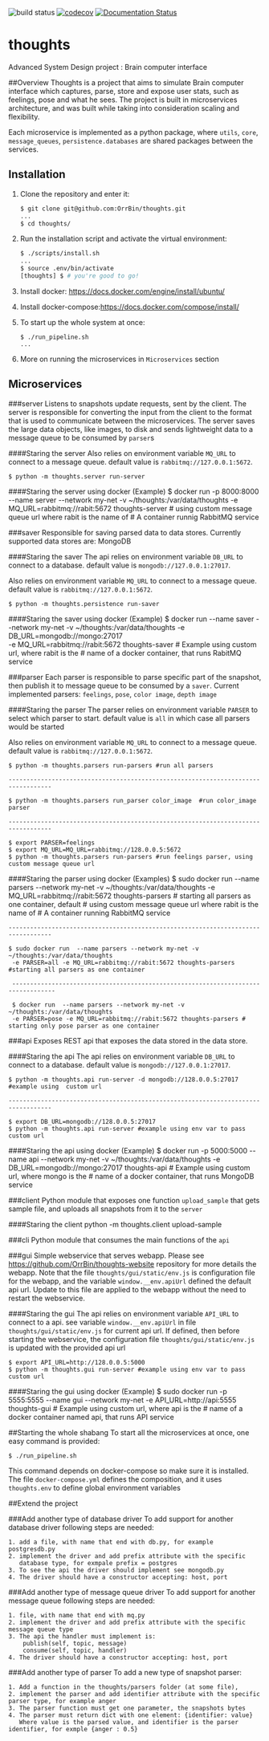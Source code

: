 ![build status](https://travis-ci.com/OrrBin/thoughts.svg?branch=master)
[![codecov](https://codecov.io/gh/OrrBin/thoughts/branch/master/graph/badge.svg)](https://codecov.io/gh/OrrBin/thoughts)
[![Documentation Status](https://readthedocs.org/projects/thoughts/badge/?version=latest)](https://thoughts.readthedocs.io/en/latest/?badge=latest)

# thoughts

Advanced System Design project : Brain computer interface

##Overview
Thoughts is a project that aims to simulate Brain computer interface
 which captures, parse, store and expose  user stats, such as feelings, pose and what he sees.
The project is built in microservices architecture, and was built while taking 
into consideration scaling and flexibility.  

Each microservice is implemented as a python package, where `utils`, `core`, `message_queues`, `persistence.databases` 
are shared packages between the services. 

## Installation
1. Clone the repository and enter it:

    ```sh
    $ git clone git@github.com:OrrBin/thoughts.git
    ...
    $ cd thoughts/
    ```

2. Run the installation script and activate the virtual environment:

    ```sh
    $ ./scripts/install.sh
    ...
    $ source .env/bin/activate
    [thoughts] $ # you're good to go!
    ```
   
3. Install docker: https://docs.docker.com/engine/install/ubuntu/ 

4. Install docker-compose:https://docs.docker.com/compose/install/  

5. To start up the whole system at once:
    
    ```
    $ ./run_pipeline.sh
    ...
    ```
6. More on running the microservices in `Microservices` section

## Microservices
###server
Listens to snapshots update requests, sent by the client.
The server is responsible for converting the input from the client to the format that
is used to communicate between the microservices.
The server saves the large data objects, like images, to disk and sends lightweight data to 
a message queue to be consumed by `parser`s

####Staring the server
Also relies on environment variable `MQ_URL` to connect to a message queue.
default value is `rabbitmq://127.0.0.1:5672`.
    
    $ python -m thoughts.server run-server

####Staring the server using docker (Example)
    $ docker run -p 8000:8000  --name server --network my-net -v ~/thoughts:/var/data/thoughts 
    -e MQ_URL=rabbitmq://rabit:5672 thoughts-server # using custom message queue url where rabit is the name of 
                                                    # A container runnig RabbitMQ service 
    
###saver
Responsible for saving parsed data to data stores.
Currently supported data stores are: MongoDB

####Staring the saver
The api relies on environment variable `DB_URL` to connect to a database.
default value is `mongodb://127.0.0.1:27017`.

Also relies on environment variable `MQ_URL` to connect to a message queue.
default value is `rabbitmq://127.0.0.1:5672`.

    $ python -m thoughts.persistence run-saver

####Staring the saver using docker (Example)
    $ docker run  --name saver --network my-net -v ~/thoughts:/var/data/thoughts
     -e DB_URL=mongodb://mongo:27017  
     -e MQ_URL=rabbitmq://rabit:5672 thoughts-saver # Example using custom url, where rabit is the
                                                    # name of a docker container, that runs RabitMQ service
    
###parser
Each parser is responsible to parse specific part of the snapshot,
then publish it to message queue to be consumed by a `saver`.
Current implemented parsers: `feelings`, `pose`, `color image`, `depth image`

####Staring the parser
The parser relies on environment variable `PARSER` to select which parser to start.
default value is `all` in which case all parsers would be started
 
Also relies on environment variable `MQ_URL` to connect to a message queue.
default value is `rabbitmq://127.0.0.1:5672`.
 
    $ python -m thoughts.parsers run-parsers #run all parsers

    ----------------------------------------------------------------------------------
    
    $ python -m thoughts.parsers run_parser color_image  #run color_image parser
    
    ----------------------------------------------------------------------------------
    
    $ export PARSER=feelings
    $ export MQ_URL=MQ_URL=rabbitmq://128.0.0.5:5672
    $ python -m thoughts.parsers run-parsers #run feelings parser, using custom message queue url

####Staring the parser using docker (Examples)
    $ sudo docker run  --name parsers --network my-net -v ~/thoughts:/var/data/thoughts
     -e MQ_URL=rabbitmq://rabit:5672 thoughts-parsers   # starting all parsers as one container, default
                                                        # using custom message queue url where rabit is the name of 
                                                        # A container running RabbitMQ service 
    
    ----------------------------------------------------------------------------------
    
    $ sudo docker run  --name parsers --network my-net -v ~/thoughts:/var/data/thoughts
     -e PARSER=all -e MQ_URL=rabbitmq://rabit:5672 thoughts-parsers #starting all parsers as one container
     
     ----------------------------------------------------------------------------------
     
     $ docker run  --name parsers --network my-net -v ~/thoughts:/var/data/thoughts
     -e PARSER=pose -e MQ_URL=rabbitmq://rabit:5672 thoughts-parsers # starting only pose parser as one container

    
###api
Exposes REST api that exposes the data stored in the data store.

####Staring the api
The api relies on environment variable `DB_URL` to connect to a database.
default value is `mongodb://127.0.0.1:27017`.
    
    $ python -m thoughts.api run-server -d mongodb://128.0.0.5:27017 #example using  custom url
    
    ----------------------------------------------------------------------------------
    
    $ export DB_URL=mongodb://128.0.0.5:27017
    $ python -m thoughts.api run-server #example using env var to pass custom url
   
   

####Staring the api using docker (Example)
    $ docker run -p 5000:5000  --name api --network my-net -v ~/thoughts:/var/data/thoughts
     -e DB_URL=mongodb://mongo:27017 thoughts-api   # Example using custom url, where mongo is the
                                                    # name of a docker container, that runs MongoDB service 

###client
Python module that exposes one function `upload_sample` that gets 
sample file, and uploads all snapshots from it to the `server`
 
####Staring the client
    python -m thoughts.client upload-sample
    
    
###cli
Python module that consumes the main functions of the `api`

###gui
Simple webservice that serves webapp. 
Please see https://github.com/OrrBin/thoughts-website repository for more details the webapp.
Note that the file `thoughts/gui/static/env.js` is configuration file for the webapp,
and the variable `window.__env.apiUrl` defined the default api url.
Update to this file are applied to the webapp without the need to restart the webservice.

####Staring the gui
The api relies on environment variable `API_URL` to connect to a api.
see variable `window.__env.apiUrl` in file `thoughts/gui/static/env.js` for current api url.
If defined, then before starting the webservice, the configuration file `thoughts/gui/static/env.js`
is updated with the provided api url 
    
    $ export API_URL=http://128.0.0.5:5000
    $ python -m thoughts.gui run-server #example using env var to pass custom url
   
   

####Staring the gui using docker (Example)
    $ sudo docker run -p 5555:5555  --name gui --network my-net
     -e API_URL=http://api:5555 thoughts-gui # Example using custom url, where api is the
                                             # name of a docker container named api, that runs API service
                                             
##Starting the whole shabang
To start all the microservices at once, one easy command is provided: 
    
    $ ./run_pipeline.sh

This command depends on docker-compose so make sure it is installed.
The file `docker-compose.yml` defines the composition, and it uses `thoughts.env`
to define global environment variables
 
 ##Extend the project
 
 ###Add another type of database driver
 To add support for another database driver following steps are needed:
    
    1. add a file, with name that end with db.py, for example postgresdb.py
    2. implement the driver and add prefix attribute with the specific
       database type, for exmpale prefix = postgres
    3. To see the api the driver should implement see mongodb.py
    4. The driver should have a constructor accepting: host, port
 
 ###Add another type of message queue driver
 To add support for another message queue following steps are needed:
    
    1. file, with name that end with mq.py
    2. implement the driver and add prefix attribute with the specific message queue type
    3. The api the handler must implement is:
        publish(self, topic, message)
        consume(self, topic, handler)
    4. The driver should have a constructor accepting: host, port
    
 ###Add another type of parser
 To add a new type of snapshot parser:
    
    1. Add a function in the thoughts/parsers folder (at some file),
    2. implement the parser and add identifier attribute with the specific parser type, for example anger
    3. The parser function must get one parameter, the snapshots bytes
    4. The parser must return dict with one element: {identifier: value}
       Where value is the parsed value, and identifier is the parser identifier, for exmple {anger : 0.5}